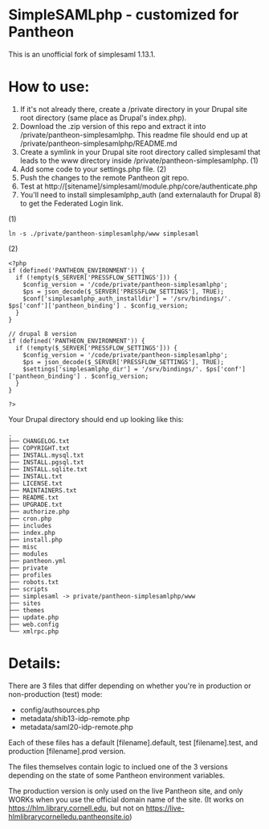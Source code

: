 SimpleSAMLphp - customized for Pantheon
=============

This is an unofficial fork of simplesaml 1.13.1.

How to use:
===========

1. If it's not already there, create a /private directory in your Drupal site root directory (same place as Drupal's index.php).
2. Download the .zip version of this repo and extract it into /private/pantheon-simplesamlphp. This readme file should end up at /private/pantheon-simplesamlphp/README.md
3. Create a symlink in your Drupal site root directory called simplesaml that leads to the www directory inside /private/pantheon-simplesamlphp. (1)
4. Add some code to your settings.php file. (2)
5. Push the changes to the remote Pantheon git repo.
6. Test at http://[sitename]/simplesaml/module.php/core/authenticate.php
7. You'll need to install simplesamlphp_auth (and externalauth for Drupal 8) to get the Federated Login link.

(1)

```
ln -s ./private/pantheon-simplesamlphp/www simplesaml
```

(2)

```
<?php
if (defined('PANTHEON_ENVIRONMENT')) {
  if (!empty($_SERVER['PRESSFLOW_SETTINGS'])) {
    $config_version = '/code/private/pantheon-simplesamlphp';
    $ps = json_decode($_SERVER['PRESSFLOW_SETTINGS'], TRUE);
    $conf['simplesamlphp_auth_installdir'] = '/srv/bindings/'. $ps['conf']['pantheon_binding'] . $config_version;
  }
}

// drupal 8 version
if (defined('PANTHEON_ENVIRONMENT')) {
  if (!empty($_SERVER['PRESSFLOW_SETTINGS'])) {
    $config_version = '/code/private/pantheon-simplesamlphp';
    $ps = json_decode($_SERVER['PRESSFLOW_SETTINGS'], TRUE);
    $settings['simplesamlphp_dir'] = '/srv/bindings/'. $ps['conf']['pantheon_binding'] . $config_version;
  }
}

?>
```

Your Drupal directory should end up looking like this:

```
.
├── CHANGELOG.txt
├── COPYRIGHT.txt
├── INSTALL.mysql.txt
├── INSTALL.pgsql.txt
├── INSTALL.sqlite.txt
├── INSTALL.txt
├── LICENSE.txt
├── MAINTAINERS.txt
├── README.txt
├── UPGRADE.txt
├── authorize.php
├── cron.php
├── includes
├── index.php
├── install.php
├── misc
├── modules
├── pantheon.yml
├── private
├── profiles
├── robots.txt
├── scripts
├── simplesaml -> private/pantheon-simplesamlphp/www
├── sites
├── themes
├── update.php
├── web.config
└── xmlrpc.php
```


Details:
===========
There are 3 files that differ depending on whether you're in production or non-production (test) mode:

* 	config/authsources.php
* 	metadata/shib13-idp-remote.php
* 	metadata/saml20-idp-remote.php

Each of these files has a default [filename].default, test [filename].test, and production [filename].prod version.

The files themselves contain logic to inclued one of the 3 versions depending on the state of some Pantheon environment variables.

The production version is only used on the live Pantheon site, and only WORKs when you use the official domain name of the site. (It works on https://hlm.library.cornell.edu, but not on https://live-hlmlibrarycornelledu.pantheonsite.io)
